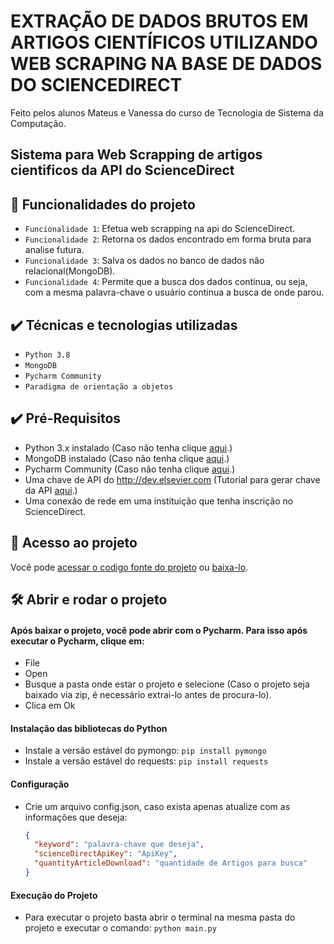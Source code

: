 # EXTRAÇÃO DE DADOS BRUTOS EM ARTIGOS CIENTÍFICOS UTILIZANDO WEB SCRAPING NA BASE DE DADOS DO SCIENCEDIRECT
Feito pelos alunos Mateus e Vanessa do curso de Tecnologia de Sistema da Computação.
## Sistema para Web Scrapping de artigos cientificos da API do ScienceDirect

## :hammer: Funcionalidades do projeto

- `Funcionalidade 1`: Efetua web scrapping na api do ScienceDirect.
- `Funcionalidade 2`: Retorna os dados encontrado em forma bruta para analise futura.
- `Funcionalidade 3`: Salva os dados no banco de dados não relacional(MongoDB).
- `Funcionalidade 4`: Permite que a busca dos dados continua, ou seja, com a mesma palavra-chave o usuário continua a busca de onde parou.

## ✔️ Técnicas e tecnologias utilizadas

- ``Python 3.8``
- ``MongoDB``
- ``Pycharm Community``
- ``Paradigma de orientação a objetos``

## ✔️ Pré-Requisitos

- Python 3.x instalado (Caso não tenha clique <a href="https://www.python.org/downloads/">aqui</a>.)
- MongoDB instalado (Caso não tenha clique <a href="https://www.mongodb.com/try/download/community">aqui</a>.)
- Pycharm Community (Caso não tenha clique <a href="https://download.jetbrains.com/python/pycharm-community-2022.1.1.exe">aqui</a>.)
- Uma chave de API do http://dev.elsevier.com (Tutorial para gerar chave da API <a href="https://www.youtube.com/watch?v=9IIpYZQvnYw">aqui</a>.)
- Uma conexão de rede em uma instituição que tenha inscrição no ScienceDirect. 

## 📁 Acesso ao projeto

Você pode <a href="https://github.com/altobellibm/-CEDERJ_2022_MATEUS_VANESSA-">acessar o codigo fonte do projeto</a> ou <a href="https://github.com/altobellibm/-CEDERJ_2022_MATEUS_VANESSA-/archive/refs/heads/main.zip">baixa-lo</a>.

## 🛠️ Abrir e rodar o projeto

#### Após baixar o projeto, você pode abrir com o Pycharm. Para isso após executar o Pycharm, clique em:
- File
- Open
- Busque a pasta onde estar o projeto e selecione (Caso o projeto seja baixado via zip, é necessário extrai-lo antes de procura-lo).
- Clica em Ok

#### Instalação das bibliotecas do Python
- Instale a versão estável do pymongo: ``pip install pymongo``
- Instale a versão estável do requests: ``pip install requests``

#### Configuração
- Crie um arquivo config.json, caso exista apenas atualize com as informações que deseja:
  ```json
  { 
    "keyword": "palavra-chave que deseja",
    "scienceDirectApiKey": "ApiKey",
    "quantityArticleDownload": "quantidade de Artigos para busca"
  }
  ```
#### Execução do Projeto
- Para executar o projeto basta abrir o terminal na mesma pasta do projeto e executar o comando:
``python main.py``

